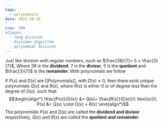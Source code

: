 ```yaml
---
tags:
  - polynomials
date: 2023-10-16
"
page: 269
aliases:
  - long division
  - division algorithm
  - polynomial division
---
```

Just like division with regular numbers, such as $\frac{38}{7}= 5 + \frac{3}{7}$, Where $38$ is the **dividend**, $7$ is the **divisor**, $5$ is the **quotient** and $\frac{3}{7}$ is the **remainder**. With polynomials we follow 

If $P(x)$ and $D(x)$ are [[Polynomials]],  with $D(x) \ne 0$, then there exist unique polynomials $Q(x)$ and $R(x)$, where $R(x)$ is either $0$ or of degree less than the degree of $D(x)$. such that:
$$\begin{align*}
\frac{P(x)}{D(x)} &= Q(x)+ \frac{R(x)}{D(x)}\\
\text{or}\\
P(x) &= Q(x) \cdot D(x) + R(x)
\end{align*}$$
The polynomials $P(x)$ and $D(x)$ are called the **dividend and divisor** respectively, $Q(x)$ and $R(x)$ are called the **quotient and remainder**.